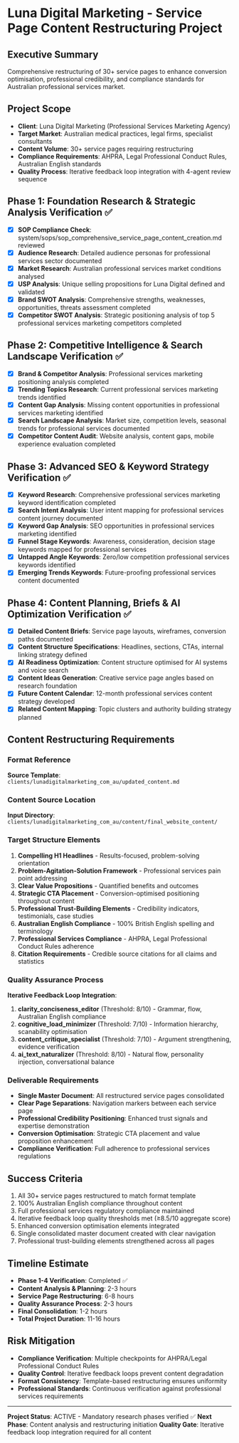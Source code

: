 # Luna Digital Marketing - Service Page Content Restructuring Project

## Executive Summary
Comprehensive restructuring of 30+ service pages to enhance conversion optimisation, professional credibility, and compliance standards for Australian professional services market.

## Project Scope
- **Client**: Luna Digital Marketing (Professional Services Marketing Agency)
- **Target Market**: Australian medical practices, legal firms, specialist consultants
- **Content Volume**: 30+ service pages requiring restructuring
- **Compliance Requirements**: AHPRA, Legal Professional Conduct Rules, Australian English standards
- **Quality Process**: Iterative feedback loop integration with 4-agent review sequence

## Phase 1: Foundation Research & Strategic Analysis Verification ✅
- [x] **SOP Compliance Check**: system/sops/sop_comprehensive_service_page_content_creation.md reviewed
- [x] **Audience Research**: Detailed audience personas for professional services sector documented
- [x] **Market Research**: Australian professional services market conditions analysed
- [x] **USP Analysis**: Unique selling propositions for Luna Digital defined and validated
- [x] **Brand SWOT Analysis**: Comprehensive strengths, weaknesses, opportunities, threats assessment completed
- [x] **Competitor SWOT Analysis**: Strategic positioning analysis of top 5 professional services marketing competitors completed

## Phase 2: Competitive Intelligence & Search Landscape Verification ✅
- [x] **Brand & Competitor Analysis**: Professional services marketing positioning analysis completed
- [x] **Trending Topics Research**: Current professional services marketing trends identified
- [x] **Content Gap Analysis**: Missing content opportunities in professional services marketing identified
- [x] **Search Landscape Analysis**: Market size, competition levels, seasonal trends for professional services documented
- [x] **Competitor Content Audit**: Website analysis, content gaps, mobile experience evaluation completed

## Phase 3: Advanced SEO & Keyword Strategy Verification ✅
- [x] **Keyword Research**: Comprehensive professional services marketing keyword identification completed
- [x] **Search Intent Analysis**: User intent mapping for professional services content journey documented
- [x] **Keyword Gap Analysis**: SEO opportunities in professional services marketing identified
- [x] **Funnel Stage Keywords**: Awareness, consideration, decision stage keywords mapped for professional services
- [x] **Untapped Angle Keywords**: Zero/low competition professional services keywords identified
- [x] **Emerging Trends Keywords**: Future-proofing professional services content documented

## Phase 4: Content Planning, Briefs & AI Optimization Verification ✅
- [x] **Detailed Content Briefs**: Service page layouts, wireframes, conversion paths documented
- [x] **Content Structure Specifications**: Headlines, sections, CTAs, internal linking strategy defined
- [x] **AI Readiness Optimization**: Content structure optimised for AI systems and voice search
- [x] **Content Ideas Generation**: Creative service page angles based on research foundation
- [x] **Future Content Calendar**: 12-month professional services content strategy developed
- [x] **Related Content Mapping**: Topic clusters and authority building strategy planned

## Content Restructuring Requirements

### Format Reference
**Source Template**: `clients/lunadigitalmarketing_com_au/updated_content.md`

### Content Source Location
**Input Directory**: `clients/lunadigitalmarketing_com_au/content/final_website_content/`

### Target Structure Elements
1. **Compelling H1 Headlines** - Results-focused, problem-solving orientation
2. **Problem-Agitation-Solution Framework** - Professional services pain point addressing
3. **Clear Value Propositions** - Quantified benefits and outcomes
4. **Strategic CTA Placement** - Conversion-optimised positioning throughout content
5. **Professional Trust-Building Elements** - Credibility indicators, testimonials, case studies
6. **Australian English Compliance** - 100% British English spelling and terminology
7. **Professional Services Compliance** - AHPRA, Legal Professional Conduct Rules adherence
8. **Citation Requirements** - Credible source citations for all claims and statistics

### Quality Assurance Process
**Iterative Feedback Loop Integration**:
1. **clarity_conciseness_editor** (Threshold: 8/10) - Grammar, flow, Australian English compliance
2. **cognitive_load_minimizer** (Threshold: 7/10) - Information hierarchy, scanability optimisation
3. **content_critique_specialist** (Threshold: 7/10) - Argument strengthening, evidence verification
4. **ai_text_naturalizer** (Threshold: 8/10) - Natural flow, personality injection, conversational balance

### Deliverable Requirements
- **Single Master Document**: All restructured service pages consolidated
- **Clear Page Separations**: Navigation markers between each service page
- **Professional Credibility Positioning**: Enhanced trust signals and expertise demonstration
- **Conversion Optimisation**: Strategic CTA placement and value proposition enhancement
- **Compliance Verification**: Full adherence to professional services regulations

## Success Criteria
1. All 30+ service pages restructured to match format template
2. 100% Australian English compliance throughout content
3. Full professional services regulatory compliance maintained
4. Iterative feedback loop quality thresholds met (≥8.5/10 aggregate score)
5. Enhanced conversion optimisation elements integrated
6. Single consolidated master document created with clear navigation
7. Professional trust-building elements strengthened across all pages

## Timeline Estimate
- **Phase 1-4 Verification**: Completed ✅
- **Content Analysis & Planning**: 2-3 hours
- **Service Page Restructuring**: 6-8 hours
- **Quality Assurance Process**: 2-3 hours  
- **Final Consolidation**: 1-2 hours
- **Total Project Duration**: 11-16 hours

## Risk Mitigation
- **Compliance Verification**: Multiple checkpoints for AHPRA/Legal Professional Conduct Rules
- **Quality Control**: Iterative feedback loops prevent content degradation
- **Format Consistency**: Template-based restructuring ensures uniformity
- **Professional Standards**: Continuous verification against professional services requirements

---

**Project Status**: ACTIVE - Mandatory research phases verified ✅
**Next Phase**: Content analysis and restructuring initiation
**Quality Gate**: Iterative feedback loop integration required for all content
